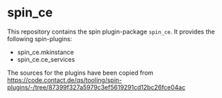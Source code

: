 # spin_ce

This repository contains the spin plugin-package `spin_ce`. It provides the following spin-plugins:

- spin_ce.mkinstance
- spin_ce.ce_services

The sources for the plugins have been copied from https://code.contact.de/qs/tooling/spin-plugins/-/tree/87399f327a5979c3ef5619291cd12bc26fce04ac
